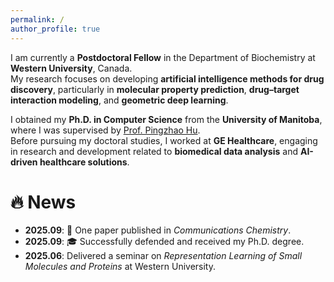 ```yaml
---
permalink: /
author_profile: true
---
```


I am currently a **Postdoctoral Fellow** in the Department of Biochemistry at **Western University**, Canada.  
My research focuses on developing **artificial intelligence methods for drug discovery**, particularly in **molecular property prediction**, **drug–target interaction modeling**, and **geometric deep learning**.

I obtained my **Ph.D. in Computer Science** from the **University of Manitoba**, where I was supervised by [Prof. Pingzhao Hu](https://phulab.org/).  
Before pursuing my doctoral studies, I worked at **GE Healthcare**, engaging in research and development related to **biomedical data analysis** and **AI-driven healthcare solutions**.

🔥 News
======
- **2025.09**: 🎉 One paper published in *Communications Chemistry*.  
- **2025.09**: 🎓 Successfully defended and received my Ph.D. degree.  
- **2025.06**: Delivered a seminar on *Representation Learning of Small Molecules and Proteins* at Western University.  
